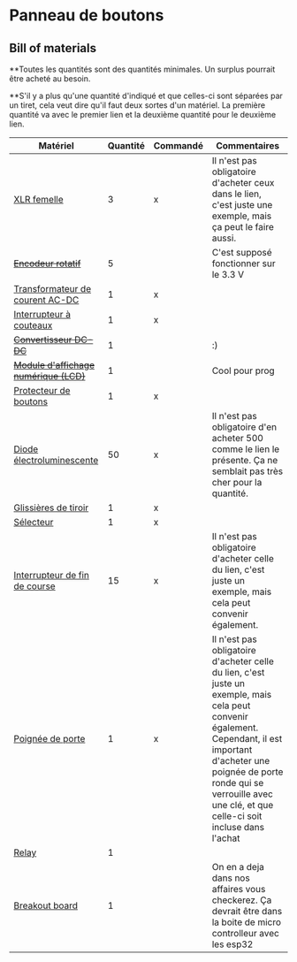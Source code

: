 # Panneau de boutons

## Bill of materials

\*\*Toutes les quantités sont des quantités minimales. Un surplus pourrait être acheté au besoin.

\*\*S'il y a plus qu'une quantité d'indiqué et que celles-ci sont séparées par un tiret, cela veut dire qu'il faut deux sortes d'un matériel. La première quantité va avec le premier lien et la deuxième quantité pour le deuxième lien.

| Matériel                                                                                                                                                                                                                                                                                                                                                                                                                                                                                                                                                                                                                                                        | Quantité | Commandé | Commentaires                                                                                                                                                                                                                                            |
| --------------------------------------------------------------------------------------------------------------------------------------------------------------------------------------------------------------------------------------------------------------------------------------------------------------------------------------------------------------------------------------------------------------------------------------------------------------------------------------------------------------------------------------------------------------------------------------------------------------------------------------------------------------- | -------- | -------- | ------------------------------------------------------------------------------------------------------------------------------------------------------------------------------------------------------------------------------------------------------- |
| [XLR femelle](https://www.amazon.ca/XLR-Female-Jack-Pin-Connector/dp/B07S6J8WVD)                                                                                                                                                                                                                                                                                                                                                                                                                                                                                                                                                                                | 3        | x        | Il n'est pas obligatoire d'acheter ceux dans le lien, c'est juste une exemple, mais ça peut le faire aussi.                                                                                                                                             |
| [~~Encodeur rotatif~~](https://fr.aliexpress.com/item/1005005988110355.html?spm=a2g0o.detail.pcDetailTopMoreOtherSeller.3.48dbUMD8UMD8vc&gps-id=pcDetailTopMoreOtherSeller&scm=1007.40050.354490.0&scm_id=1007.40050.354490.0&scm-url=1007.40050.354490.0&pvid=09999da3-8fe3-47af-ab01-b68535f65fad&_t=gps-id:pcDetailTopMoreOtherSeller,scm-url:1007.40050.354490.0,pvid:09999da3-8fe3-47af-ab01-b68535f65fad,tpp_buckets:668%232846%238115%232000&isseo=y&pdp_npi=4%40dis%21CAD%212.66%211.66%21%21%211.88%211.17%21%402101c5bf17295382813856241e7aab%2112000035628782774%21rec%21CA%21%21ABX&utparam-url=scene%3ApcDetailTopMoreOtherSeller%7Cquery_from%3A) | 5        |          | C'est supposé fonctionner sur le 3.3 V                                                                                                                                                                                                                  |
| [Transformateur de courent AC-DC](https://www.amazon.ca/ALITOVE-Transformer-Switching-Converter-Security/dp/B078RZ6C3N)                                                                                                                                                                                                                                                                                                                                                                                                                                                                                                                                         | 1        | x        |                                                                                                                                                                                                                                                         |
| [Interrupteur à couteaux](https://www.amazon.ca/Household-Disconnect-Electrical-Control-Switches/dp/B0D3VSK37Z)                                                                                                                                                                                                                                                                                                                                                                                                                                                                                                                                                 | 1        | x        |                                                                                                                                                                                                                                                         |
| [~~Convertisseur DC-DC~~](https://www.amazon.ca/NOYITO-Waterproof-Overcurrent-Short-Circuit-Undervoltage/dp/B07HCTNHL7/ref=sr_1_7?crid=34IFJUPWD55GF&dib=eyJ2IjoiMSJ9.e6raU5eiaWePieRt4JmMMmvyzZJenejW9r3A5Qx-L0cXCl2iZxAj6KCspRJ4NWEDXpLFFOq77FpE_AiQVnU4PA6sHtPQuxH8r65vSp89t9XiRzJXdQ8E8Ap2KkKk_jsTwltvrUY_kxhlcntjr2oPm_NZ7NY5r_deyEtOIC5c-JbjXEZtWeNfy6oBDRWQfwqHhJ2DaXsrbp_hQ4AeWBzEJchS7wiOcYmCepAiqIvLXdY-EFHj1bC9p0VKYe08MKPhe6cj3pNwwKAH5gCsOm-JooqI65HYgD_sOpgruLRLry8.nA4Nc7VwCmVe-7KlkgdoMmaowQsCtmhG9HeJl5oea1Y&dib_tag=se&keywords=12%2BV%2Bto%2B3.3%2BV&qid=1729552548&sprefix=12%2Bv%2Bto%2B3%2B3%2Bv%2Caps%2C113&sr=8-7&th=1)                 | 1        |          | :)                                                                                                                                                                                                                                                      |
| [~~Module d'affichage numérique (LCD)~~](https://www.amazon.ca/DIYmalls-Resistive-Touchscreen-Parallel-Interface/dp/B0BFDYCX94/ref=sr_1_6?crid=2EIPFEV1SQ1AG&dib=eyJ2IjoiMSJ9.5aUTigTsy0tR1AnGXmImYkkn36rUNj1Ji03tbCNhj0TvWc5-OkWxGXQqcmnZB7721mBCxM5vG7ddTNValKn-IY6Q8pCXu6UKtgle1A7r-YE-dM5PDmQBjP0Ssru7CT9f5Tbq10z4ZymuffyRyO1pYQx0ghdsmKZgPUVb83cIRAorO5qcO9_bUyPmtyd5yN30rHZazsc36RL29KeTHdrUfL706i6xeKrw8OILelEOazSi3XJGisoRuGgkJSVubEDq-vzeUCOtpAPLiqJkfqJRExIaijIe4-TLSohpJvSkMTY._hQLMA7vczAU-RFy2N9HW5B7x60mkY7HpBCrtZxpH0Y&dib_tag=se&keywords=lcd+3.3V&qid=1729552325&sprefix=lcd+3+3v%2Caps%2C132&sr=8-6P)                                         | 1        |          | Cool pour prog                                                                                                                                                                                                                                          |
| [Protecteur de boutons](https://www.amazon.ca/Healeved-Dustproof-Emergency-Transparent-Pushbutton/dp/B0CRC3TBCJ)                                                                                                                                                                                                                                                                                                                                                                                                                                                                                                                                                | 1        | x        |                                                                                                                                                                                                                                                         |
| [Diode électroluminescente](https://www.amazon.ca/Millimeter-Emitting-Assortment-Diffused-Indicator/dp/B07N2GVCYZ)                                                                                                                                                                                                                                                                                                                                                                                                                                                                                                                                              | 50       | x        | Il n'est pas obligatoire d'en acheter 500 comme le lien le présente. Ça ne semblait pas très cher pour la quantité.                                                                                                                                     |
| [Glissières de tiroir](https://www.amazon.ca/Pairs-Drawer-Slides-Bearing-3-Section/dp/B0CZLDJLRP/ref=sr_1_5?)                                                                                                                                                                                                                                                                                                                                                                                                                                                                                                                                                   | 1        | x        |                                                                                                                                                                                                                                                         |
| [Sélecteur](https://www.amazon.ca/XIRIXX-YMD11-25A-Isolator-Disconnect-Selector/dp/B0CZRJMTF6/ref=sr_1_171?)                                                                                                                                                                                                                                                                                                                                                                                                                                                                                                                                                    | 1        | x        |                                                                                                                                                                                                                                                         |
| [Interrupteur de fin de course](https://www.amazon.ca/DAOKI-Switch-Momentary-Button-Arduino/dp/B07YKFX99S?th=1)                                                                                                                                                                                                                                                                                                                                                                                                                                                                                                                                                 | 15       | x        | Il n'est pas obligatoire d'acheter celle du lien, c'est juste un exemple, mais cela peut convenir également.                                                                                                                                            |
| [Poignée de porte](https://www.amazon.ca/Pack-Entry-Knobs-Outdoor-Interior/dp/B0D7GBKWKW/ref=cs_sr_dp_1?)                                                                                                                                                                                                                                                                                                                                                                                                                                                                                                                                                       | 1        | x        | Il n'est pas obligatoire d'acheter celle du lien, c'est juste un exemple, mais cela peut convenir également. Cependant, il est important d'acheter une poignée de porte ronde qui se verrouille avec une clé, et que celle-ci soit incluse dans l'achat |
| [Relay](https://www.amazon.ca/Channel-Optocoupler-Isolated-Control-Development/dp/B0CRQDN152/ref=sr_1_4?)                                                                                                                                                                                                                                                                                                                                                                                                                                                                                                                                                       | 1        |          |                                                                                                                                                                                                                                                         |
| [Breakout board](https://www.amazon.ca/KeeYees-Breakout-ESP-WROOM-32-Microcontroller-Development/dp/B09PYW1HC9/ref=sr_1_6?)                                                                                                                                                                                                                                                                                                                                                                                                                                                                                                                                     | 1        |          | On en a deja dans nos affaires vous checkerez. Ça devrait être dans la boite de micro controlleur avec les esp32                                                                                                                                        |
